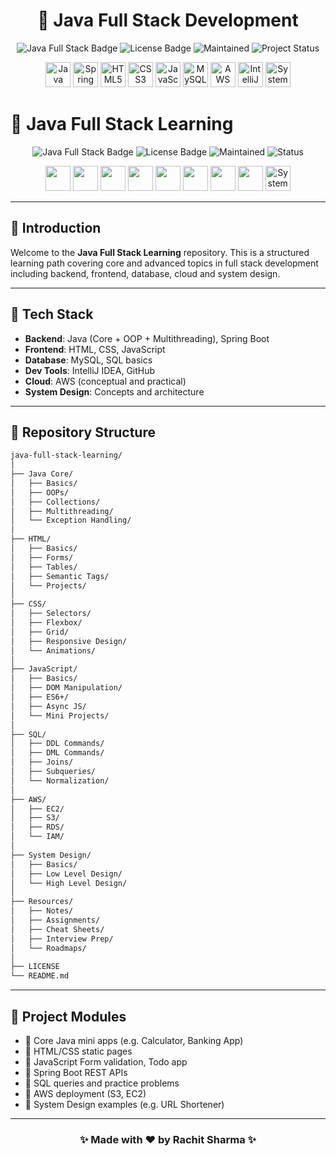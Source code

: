 <h1 align="center">🚀 Java Full Stack Development</h1>

<p align="center">
  <img src="https://img.shields.io/badge/Java-Full%20Stack-blue" alt="Java Full Stack Badge">
  <img src="https://img.shields.io/badge/License-MIT-green.svg" alt="License Badge">
  <img src="https://img.shields.io/badge/Maintained-Yes-brightgreen" alt="Maintained">
  <img src="https://img.shields.io/badge/Status-Active-brightgreen" alt="Project Status">
</p>

<p align="center">
  <img src="https://cdn.jsdelivr.net/gh/devicons/devicon/icons/java/java-original.svg" alt="Java" width="40" height="40"/>
  <img src="https://cdn.jsdelivr.net/gh/devicons/devicon/icons/spring/spring-original.svg" alt="Spring Boot" width="40" height="40"/>
  <img src="https://cdn.jsdelivr.net/gh/devicons/devicon/icons/html5/html5-original.svg" alt="HTML5" width="40" height="40"/>
  <img src="https://cdn.jsdelivr.net/gh/devicons/devicon/icons/css3/css3-original.svg" alt="CSS3" width="40" height="40"/>
  <img src="https://cdn.jsdelivr.net/gh/devicons/devicon/icons/javascript/javascript-original.svg" alt="JavaScript" width="40" height="40"/>
  <img src="https://cdn.jsdelivr.net/gh/devicons/devicon/icons/mysql/mysql-original.svg" alt="MySQL" width="40" height="40"/>
  <img src="https://img.icons8.com/color/48/000000/amazon-web-services.png" alt="AWS" width="40" height="40"/>
  <img src="https://cdn.jsdelivr.net/gh/devicons/devicon/icons/intellij/intellij-original.svg" alt="IntelliJ IDEA" width="40" height="40"/>
  <img src="https://cdn-icons-png.flaticon.com/512/1234/1234609.png" alt="System Design" width="40" height="40"/>
</p>

# 🚀 Java Full Stack Learning

<p align="center">
  <img src="https://img.shields.io/badge/Java-Full%20Stack-blue" alt="Java Full Stack Badge">
  <img src="https://img.shields.io/badge/License-MIT-green.svg" alt="License Badge">
  <img src="https://img.shields.io/badge/Maintained-Yes-brightgreen" alt="Maintained">
  <img src="https://img.shields.io/badge/Status-Active-success" alt="Status">
</p>

<p align="center">
  <img src="https://cdn.jsdelivr.net/gh/devicons/devicon/icons/java/java-original.svg" width="40"/>
  <img src="https://cdn.jsdelivr.net/gh/devicons/devicon/icons/spring/spring-original.svg" width="40"/>
  <img src="https://cdn.jsdelivr.net/gh/devicons/devicon/icons/html5/html5-original.svg" width="40"/>
  <img src="https://cdn.jsdelivr.net/gh/devicons/devicon/icons/css3/css3-original.svg" width="40"/>
  <img src="https://cdn.jsdelivr.net/gh/devicons/devicon/icons/javascript/javascript-original.svg" width="40"/>
  <img src="https://cdn.jsdelivr.net/gh/devicons/devicon/icons/mysql/mysql-original.svg" width="40"/>
  <img src="https://img.icons8.com/color/48/000000/amazon-web-services.png" width="40"/>
  <img src="https://cdn.jsdelivr.net/gh/devicons/devicon/icons/intellij/intellij-original.svg" width="40"/>
  <img src="https://cdn-icons-png.flaticon.com/512/1234/1234609.png" width="40" alt="System Design"/>
</p>

---

## 📖 Introduction

Welcome to the **Java Full Stack Learning** repository. This is a structured learning path covering core and advanced topics in full stack development including backend, frontend, database, cloud and system design.

---

## 🧰 Tech Stack

* **Backend**: Java (Core + OOP + Multithreading), Spring Boot
* **Frontend**: HTML, CSS, JavaScript
* **Database**: MySQL, SQL basics
* **Dev Tools**: IntelliJ IDEA, GitHub
* **Cloud**: AWS (conceptual and practical)
* **System Design**: Concepts and architecture

---

## 📁 Repository Structure

```bash
java-full-stack-learning/
│
├── Java Core/
│   ├── Basics/
│   ├── OOPs/
│   ├── Collections/
│   ├── Multithreading/
│   └── Exception Handling/
│
├── HTML/
│   ├── Basics/
│   ├── Forms/
│   ├── Tables/
│   ├── Semantic Tags/
│   └── Projects/
│
├── CSS/
│   ├── Selectors/
│   ├── Flexbox/
│   ├── Grid/
│   ├── Responsive Design/
│   └── Animations/
│
├── JavaScript/
│   ├── Basics/
│   ├── DOM Manipulation/
│   ├── ES6+/
│   ├── Async JS/
│   └── Mini Projects/
│
├── SQL/
│   ├── DDL Commands/
│   ├── DML Commands/
│   ├── Joins/
│   ├── Subqueries/
│   └── Normalization/
│
├── AWS/
│   ├── EC2/
│   ├── S3/
│   ├── RDS/
│   └── IAM/
│
├── System Design/
│   ├── Basics/
│   ├── Low Level Design/
│   └── High Level Design/
│
├── Resources/
│   ├── Notes/
│   ├── Assignments/
│   ├── Cheat Sheets/
│   ├── Interview Prep/
│   └── Roadmaps/
│
├── LICENSE
└── README.md
```

---

## 🧪 Project Modules

* 🔸 Core Java mini apps (e.g. Calculator, Banking App)
* 🔸 HTML/CSS static pages
* 🔸 JavaScript Form validation, Todo app
* 🔸 Spring Boot REST APIs
* 🔸 SQL queries and practice problems
* 🔸 AWS deployment (S3, EC2)
* 🔸 System Design examples (e.g. URL Shortener)

---

<p align="center">
<h3 align="center">✨ Made with ❤️ by Rachit Sharma ✨</h3>
 </p>

